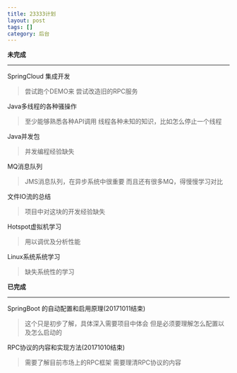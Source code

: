 ```yaml
---
title: 23333计划
layout: post
tags: []
category: 后台
---
```

**未完成**

------------
SpringCloud 集成开发
> 尝试跑个DEMO来
> 尝试改造旧的RPC服务

Java多线程的各种骚操作
> 至少能够熟悉各种API调用
> 线程各种未知的知识，比如怎么停止一个线程

Java并发包
> 并发编程经验缺失

MQ消息队列
> JMS消息队列，在异步系统中很重要
> 而且还有很多MQ，得慢慢学习对比

文件IO流的总结
> 项目中对这块的开发经验缺失

Hotspot虚拟机学习
> 用以调优及分析性能

Linux系统系统学习
> 缺失系统性的学习

**已完成**

------------

SpringBoot 的自动配置和启用原理(20171011结束)
> 这个只是初步了解，具体深入需要项目中体会
> 但是必须要理解怎么配置以及怎么启动的

RPC协议的内容和实现方法(20171010结束)
> 需要了解目前市场上的RPC框架
> 需要理清RPC协议的内容


